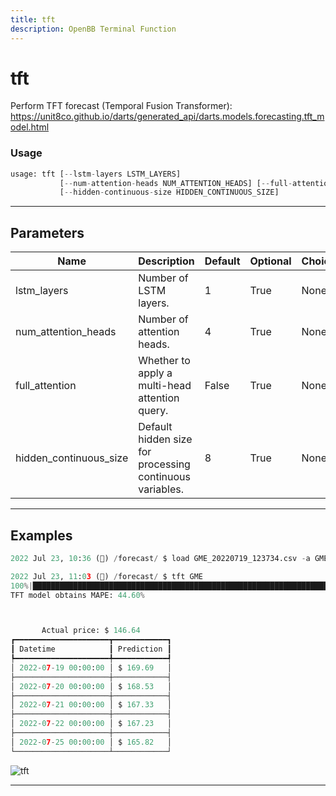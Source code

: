 ```yaml
---
title: tft
description: OpenBB Terminal Function
---
```


# tft

Perform TFT forecast (Temporal Fusion Transformer): https://unit8co.github.io/darts/generated_api/darts.models.forecasting.tft_model.html

### Usage

```python
usage: tft [--lstm-layers LSTM_LAYERS]
           [--num-attention-heads NUM_ATTENTION_HEADS] [--full-attention]
           [--hidden-continuous-size HIDDEN_CONTINUOUS_SIZE]
```

---

## Parameters

| Name | Description | Default | Optional | Choices |
| ---- | ----------- | ------- | -------- | ------- |
| lstm_layers | Number of LSTM layers. | 1 | True | None |
| num_attention_heads | Number of attention heads. | 4 | True | None |
| full_attention | Whether to apply a multi-head attention query. | False | True | None |
| hidden_continuous_size | Default hidden size for processing continuous variables. | 8 | True | None |
---

## Examples

```python
2022 Jul 23, 10:36 (🦋) /forecast/ $ load GME_20220719_123734.csv -a GME

2022 Jul 23, 11:03 (🦋) /forecast/ $ tft GME
100%|███████████████████████████████████████████████████████████████████████████████████████████████████████████████████████████████████████████████████████████████████████████████████████████████████████████████| 115/115 [00:0700:00, 15.10it/s]
TFT model obtains MAPE: 44.60%



       Actual price: $ 146.64
┏━━━━━━━━━━━━━━━━━━━━━┳━━━━━━━━━━━━┓
┃ Datetime            ┃ Prediction ┃
┡━━━━━━━━━━━━━━━━━━━━━╇━━━━━━━━━━━━┩
│ 2022-07-19 00:00:00 │ $ 169.69   │
├─────────────────────┼────────────┤
│ 2022-07-20 00:00:00 │ $ 168.53   │
├─────────────────────┼────────────┤
│ 2022-07-21 00:00:00 │ $ 167.33   │
├─────────────────────┼────────────┤
│ 2022-07-22 00:00:00 │ $ 167.23   │
├─────────────────────┼────────────┤
│ 2022-07-25 00:00:00 │ $ 165.82   │
└─────────────────────┴────────────┘
```

![tft](https://user-images.githubusercontent.com/72827203/180615444-47bcdd54-0693-4415-9617-ed3a571b26c6.png)

---

